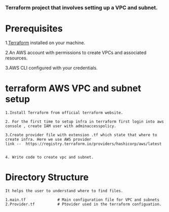 ### Terraform project that involves setting up a VPC and subnet.

# Prerequisites
   1.[Terraform](https://www.terraform.io/downloads.html) installed on your machine.
   
   2.An AWS account with permissions to create VPCs and associated resources.
   
   3.AWS CLI configured with your credentials.

# terraform AWS VPC and subnet setup
    1.Install Terraform from official terraform website.

    2. For the first time to setup infra in terraform first login into aws console , create IAM user with adminaccesspolicy.

    3.Create provider file with extension .tf which state that where to create infra. Here we use AWS provider
    link --  https://registry.terraform.io/providers/hashicorp/aws/latest
   

    4. Write code to create vpc and subnet.
       

# Directory Structure
    It helps the user to understand where to find files.
    
    1.main.tf              # Main configuration file for VPC and subnets
    2.Provider.tf          # Ptovider used in the terraform configuation.
